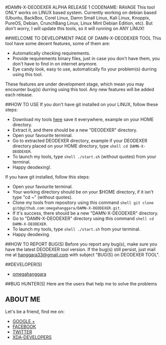 #DAMN-X-DEODEXER ALPHA RELEASE 1 CODENAME: RAVAGE
This tool ONLY works on LINUX based system. Currently working on debian based (Ubuntu, BackBox, Corel Linux, Damn Small Linux, Kali Linux, Knoppix, PureOS, Debian, CrunchBang Linux, Linux Mint Debian Edition, etc). But don't worry, I will update this tools, so it will running on ANY LINUX!

##WELCOME TO DEVELOPMENT PAGE OF DAMN-X-DEODEXER TOOL
This tool have some decent features, some of them are:
* Automatically checking requirements.
* Provide requirements binary files, just in case you don't have them, you don't have to find in on internet anymore.
* Eye candy look, easy to use, automatically fix your problem(s) durring using this tool.

These features are under development stage, which mean you may encounter bug(s) durring using this tool. Any new features will be added each release.

##HOW TO USE
If you don't have git installed on your LINUX, follow these steps:
* Download my tools [here](https://github.com/omegahanggara/DAMN-X-DEODEXER/archive/master.zip) save it everywhere, example on your HOME directory.
* Extract it, and there should be a new "DEODEXER" directory.
* Open your favourite terminal.
* Go to extracted DEODEXER directory, example if your DEODEXER directory placed on your HOME directory, type ```shell cd DAMN-X-DEODEXER```.
* To launch my tools, type ```shell ./start.sh``` (without quotes) from your terminal.
* Happy deodexing!.

If you have git installed, follow this steps:
* Open your favourite terminal.
* Your working directory should be on your $HOME directory, if it isn't type "cd ~" (without quotes).
* Clone my tools from repository using this command ```shell git clone git@github.com:omegahanggara/DAMN-X-DEODEXER.git```.
* If it's success, there should be a new "DAMN-X-DEODEXER" directory.
* Go to "DAMN-X-DEODEXER" directory using this command ```shell cd DAMN-X-DEODEXER```.
* To launch my tools, type ```shell ./start.sh``` from your terminal.
* Happy deodexing.

##HOW TO REPORT BUG(S)
Before you report any bug(s), make sure you have the latest DEODEXER tool version. If the bug(s) still persist, just mail me at hanggara33@gmail.com with subject "BUG(S) on DEODEXER TOOL".

##DEVELOPER(S)
* [omegahanggara](https://github.com/omegahanggara)

##BUG HUNTER(S)
Here are the users that help me to solve the problems

## ABOUT ME
Let's be a friend, find me on:
* [GOOGLE +](https://www.google.com/+OmegaHanggara-red-dragon)
* [FACEBOOK](https://www.facebook.com/omega.hanggara)
* [TWITTER](https://www.twitter.com/omegahanggara)
* [XDA-DEVELOPERS](http://forum.xda-developers.com/member.php?u=5093090)